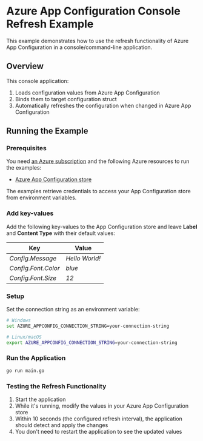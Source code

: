 # Azure App Configuration Console Refresh Example

This example demonstrates how to use the refresh functionality of Azure App Configuration in a console/command-line application.

## Overview

This console application:

1. Loads configuration values from Azure App Configuration
2. Binds them to target configuration struct
3. Automatically refreshes the configuration when changed in Azure App Configuration

## Running the Example

### Prerequisites

You need [an Azure subscription](https://azure.microsoft.com/free/) and the following Azure resources to run the examples:

- [Azure App Configuration store](https://learn.microsoft.com/en-us/azure/azure-app-configuration/quickstart-azure-app-configuration-create?tabs=azure-portal)

The examples retrieve credentials to access your App Configuration store from environment variables.

### Add key-values

Add the following key-values to the App Configuration store and leave **Label** and **Content Type** with their default values:

| Key                    | Value          |
|------------------------|----------------|
| *Config.Message*       | *Hello World!* |
| *Config.Font.Color*    | *blue*         |
| *Config.Font.Size*     | *12*           |

### Setup

Set the connection string as an environment variable:

```bash
# Windows
set AZURE_APPCONFIG_CONNECTION_STRING=your-connection-string

# Linux/macOS
export AZURE_APPCONFIG_CONNECTION_STRING=your-connection-string
```

### Run the Application

```bash
go run main.go
```

### Testing the Refresh Functionality

1. Start the application
2. While it's running, modify the values in your Azure App Configuration store
3. Within 10 seconds (the configured refresh interval), the application should detect and apply the changes
4. You don't need to restart the application to see the updated values
